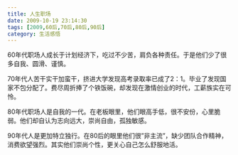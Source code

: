 ```yaml
---
title: 人生职场
date: 2009-10-19 23:14:30
tags: [2009,60后,70后,80后,90后]
category: 生活感悟
---
```

60年代职场人成长于计划经济下，吃过不少苦，肩负各种责任。于是他们少了很多自我、圆滑、谨慎。

70年代人苦干实干加蛮干，挤进大学发现高考录取率已成了2：1。毕业了发现国家不包分配了。费尽周折捧了个铁饭碗，却发现在激情创业的时代，工薪族实在可怜。

80年代职场人是自我的一代。在老板眼里，他们眼高手低，很不安份，心里脆弱。他们却自认为志向远大，崇尚自由，孤独敏感。

90年代人是更加特立独行。在80后的眼里他们很”非主流”，缺少团队合作精神，消费欲望强烈。其实他们崇尚个性，更关心自己怎么舒服地活。
